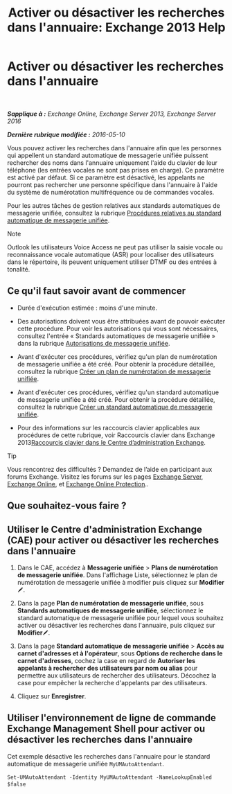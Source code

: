 ﻿---
title: "Activer ou désactiver les recherches dans l'annuaire: Exchange 2013 Help"
TOCTitle: Activer ou désactiver les recherches dans l'annuaire
ms:assetid: c0768815-8578-4385-8d4c-7d1e40304cec
ms:mtpsurl: https://technet.microsoft.com/fr-fr/library/Ee423557(v=EXCHG.150)
ms:contentKeyID: 52057145
ms.date: 05/23/2018
mtps_version: v=EXCHG.150
ms.translationtype: MT
---

# Activer ou désactiver les recherches dans l'annuaire

 

_**Sapplique à :** Exchange Online, Exchange Server 2013, Exchange Server 2016_

_**Dernière rubrique modifiée :** 2016-05-10_

Vous pouvez activer les recherches dans l'annuaire afin que les personnes qui appellent un standard automatique de messagerie unifiée puissent rechercher des noms dans l'annuaire uniquement l'aide du clavier de leur téléphone (les entrées vocales ne sont pas prises en charge). Ce paramètre est activé par défaut. Si ce paramètre est désactivé, les appelants ne pourront pas rechercher une personne spécifique dans l'annuaire à l'aide du système de numérotation multifréquence ou de commandes vocales.

Pour les autres tâches de gestion relatives aux standards automatiques de messagerie unifiée, consultez la rubrique [Procédures relatives au standard automatique de messagerie unifiée](um-auto-attendant-procedures-exchange-2013-help.md).

> [!NOTE]
> Outlook les utilisateurs Voice Access ne peut pas utiliser la saisie vocale ou reconnaissance vocale automatique (ASR) pour localiser des utilisateurs dans le répertoire, ils peuvent uniquement utiliser DTMF ou des entrées à tonalité.


## Ce qu'il faut savoir avant de commencer

  - Durée d'exécution estimée : moins d'une minute.

  - Des autorisations doivent vous être attribuées avant de pouvoir exécuter cette procédure. Pour voir les autorisations qui vous sont nécessaires, consultez l'entrée « Standards automatiques de messagerie unifiée » dans la rubrique [Autorisations de messagerie unifiée](unified-messaging-permissions-exchange-2013-help.md).

  - Avant d'exécuter ces procédures, vérifiez qu'un plan de numérotation de messagerie unifiée a été créé. Pour obtenir la procédure détaillée, consultez la rubrique [Créer un plan de numérotation de messagerie unifiée](create-a-um-dial-plan-exchange-2013-help.md).

  - Avant d'exécuter ces procédures, vérifiez qu'un standard automatique de messagerie unifiée a été créé. Pour obtenir la procédure détaillée, consultez la rubrique [Créer un standard automatique de messagerie unifiée](create-a-um-auto-attendant-exchange-2013-help.md).

  - Pour des informations sur les raccourcis clavier applicables aux procédures de cette rubrique, voir Raccourcis clavier dans Exchange 2013[Raccourcis clavier dans le Centre d’administration Exchange](keyboard-shortcuts-in-the-exchange-admin-center-exchange-online-protection-help.md).

> [!TIP]
> Vous rencontrez des difficultés ? Demandez de l’aide en participant aux forums Exchange. Visitez les forums sur les pages <a href="https://go.microsoft.com/fwlink/p/?linkid=60612">Exchange Server</a>, <a href="https://go.microsoft.com/fwlink/p/?linkid=267542">Exchange Online</a>, et <a href="https://go.microsoft.com/fwlink/p/?linkid=285351">Exchange Online Protection</a>..


## Que souhaitez-vous faire ?

## Utiliser le Centre d'administration Exchange (CAE) pour activer ou désactiver les recherches dans l'annuaire

1.  Dans le CAE, accédez à **Messagerie unifiée** \> **Plans de numérotation de messagerie unifiée**. Dans l'affichage Liste, sélectionnez le plan de numérotation de messagerie unifiée à modifier puis cliquez sur **Modifier**![Icône Modifier](images/Bb124582.6f53ccb2-1f13-4c02-bea0-30690e6ea71d(EXCHG.150).gif "Icône Modifier").

2.  Dans la page **Plan de numérotation de messagerie unifiée**, sous **Standards automatiques de messagerie unifiée**, sélectionnez le standard automatique de messagerie unifiée pour lequel vous souhaitez activer ou désactiver les recherches dans l'annuaire, puis cliquez sur **Modifier**![Icône Modifier](images/Bb124582.6f53ccb2-1f13-4c02-bea0-30690e6ea71d(EXCHG.150).gif "Icône Modifier").

3.  Dans la page **Standard automatique de messagerie unifiée** \> **Accès au carnet d'adresses et à l'opérateur**, sous **Options de recherche dans le carnet d'adresses**, cochez la case en regard de **Autoriser les appelants à rechercher des utilisateurs par nom ou alias** pour permettre aux utilisateurs de rechercher des utilisateurs. Décochez la case pour empêcher la recherche d'appelants par des utilisateurs.

4.  Cliquez sur **Enregistrer**.

## Utiliser l'environnement de ligne de commande Exchange Management Shell pour activer ou désactiver les recherches dans l'annuaire

Cet exemple désactive les recherches dans l'annuaire pour le standard automatique de messagerie unifiée `MyUMAutoAttendant`.

    Set-UMAutoAttendant -Identity MyUMAutoAttendant -NameLookupEnabled $false

